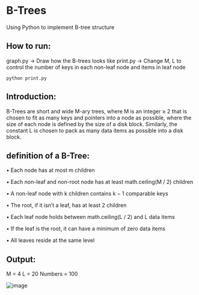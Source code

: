 # B-Trees
Using Python to implement B-tree structure

## How to run:
graph.py -> Draw how the B-trees looks like
print.py -> Change M, L to control the number of keys in each non-leaf node and items in leaf node
```
python print.py
```

## Introduction:
B-Trees are short and wide M-ary trees, where M is an integer ≥ 2 that is chosen to fit as many keys and pointers into a node as possible, where the size of each node is defined by the size of a disk block. Similarly, the constant L is chosen to pack as many data items as possible into a disk block.

## definition of a B-Tree:
• Each node has at most m children

• Each non-leaf and non-root node has at least math.ceiling(M / 2) children

• A non-leaf node with k children contains k − 1 comparable keys

• The root, if it isn’t a leaf, has at least 2 children

• Each leaf node holds between math.ceiling(L / 2) and L data items

• If the leaf is the root, it can have a minimum of zero data items

• All leaves reside at the same level

## Output:
M = 4
L = 20
Numbers = 100

![image](https://user-images.githubusercontent.com/43212302/175808891-ddecbe79-194c-4383-a7d1-de7bf844520f.png)
